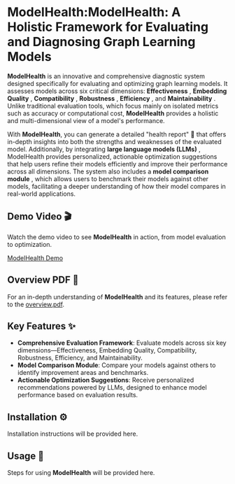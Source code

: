 # ModelHealth:ModelHealth: A Holistic Framework for Evaluating and Diagnosing Graph Learning Models
**ModelHealth** is an innovative and comprehensive diagnostic system designed specifically for evaluating and optimizing graph learning models. It assesses models across six critical dimensions: **Effectiveness** , **Embedding Quality** , **Compatibility** , **Robustness** , **Efficiency** , and **Maintainability** . Unlike traditional evaluation tools, which focus mainly on isolated metrics such as accuracy or computational cost, **ModelHealth** provides a holistic and multi-dimensional view of a model's performance. 

With **ModelHealth**, you can generate a detailed "health report" 📝 that offers in-depth insights into both the strengths and weaknesses of the evaluated model.  Additionally, by integrating **large language models (LLMs)** , ModelHealth provides personalized, actionable optimization suggestions that help users refine their models efficiently and improve their performance across all dimensions. The system also includes a **model comparison module** , which allows users to benchmark their models against other models, facilitating a deeper understanding of how their model compares in real-world applications.

## Demo Video 🎬

Watch the demo video to see **ModelHealth** in action, from model evaluation to optimization.

[ModelHealth Demo](https://youtu.be/myWEIeMwBIw)

## Overview PDF 📄

For an in-depth understanding of **ModelHealth** and its features, please refer to the [overview.pdf](./overview.png).

## Key Features ✨
- **Comprehensive Evaluation Framework**: Evaluate models across six key dimensions—Effectiveness, Embedding Quality, Compatibility, Robustness, Efficiency, and Maintainability.
- **Model Comparison Module**: Compare your models against others to identify improvement areas and benchmarks.
- **Actionable Optimization Suggestions**: Receive personalized recommendations powered by LLMs, designed to enhance model performance based on evaluation results.

## Installation ⚙️

Installation instructions will be provided here.

## Usage 📝

Steps for using **ModelHealth** will be provided here.
